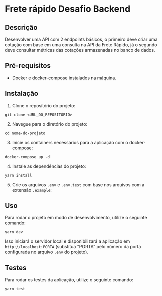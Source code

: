 # Frete rápido Desafio Backend

## Descrição

Desenvolver uma API com 2 endpoints básicos, o primeiro deve criar uma cotação com base em uma consulta na API da Frete Rápido, já o segundo deve consultar métricas das cotações armazenadas no banco de dados.

## Pré-requisitos

-   Docker e docker-compose instalados na máquina.

## Instalação

1. Clone o repositório do projeto:

```
git clone <URL_DO_REPOSITÓRIO>
```

2. Navegue para o diretório do projeto:

```
cd nome-do-projeto
```

3. Inicie os containers necessários para a aplicação com o docker-compose:

```
docker-compose up -d
```

4. Instale as dependências do projeto:

```
yarn install
```

5. Crie os arquivos `.env` e `.env.test` com base nos arquivos com a extensão `.example`:

## Uso

Para rodar o projeto em modo de desenvolvimento, utilize o seguinte comando:

```
yarn dev
```

Isso iniciará o servidor local e disponibilizará a aplicação em `http://localhost:PORTA` (substitua "PORTA" pelo número da porta configurada no arquivo `.env` do projeto).

## Testes

Para rodar os testes da aplicação, utilize o seguinte comando:

```
yarn test
```
